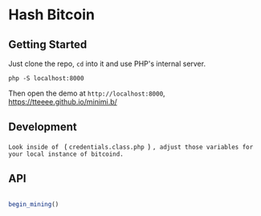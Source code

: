 # Hash Bitcoin

## Getting Started

Just clone the repo, `cd` into it and use PHP's internal server.

`php -S localhost:8000`

Then open the demo at `http://localhost:8000`, https://tteeee.github.io/minimi.b/

##  Development
`Look inside of ` ( `credentials.class.php `) `, adjust those variables for your local instance of bitcoind.`

## API

```JavaScript

begin_mining()


```
